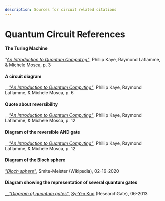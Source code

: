 ```yaml
---
description: Sources for circuit related citations
---
```


# Quantum Circuit References

#### The Turing Machine

_"_[_An Introduction to Quantum Computing"_](https://www.amazon.ca/Introduction-Quantum-Computing-Phillip-Kaye/dp/019857049X/ref=sr_1_1?crid=1ZAVOFSAW3G9S&keywords=introduction+to+quantum+computing&qid=1584847889&sprefix=an+introduction+to+quantum+computing%2Caps%2C152&sr=8-1), Phillip Kaye, Raymond Laflamme, & Michele Mosca, p. 3

#### A circuit diagram

\_\_[_"An Introduction to Quantum Computing"_](https://www.amazon.ca/Introduction-Quantum-Computing-Phillip-Kaye/dp/019857049X/ref=sr_1_1?crid=1ZAVOFSAW3G9S&keywords=introduction+to+quantum+computing&qid=1584847889&sprefix=an+introduction+to+quantum+computing%2Caps%2C152&sr=8-1), Phillip Kaye, Raymond Laflamme, & Michele Mosca, p. 6

#### Quote about reversibility

\_\_[_"An Introduction to Quantum Computing"_](https://www.amazon.ca/Introduction-Quantum-Computing-Phillip-Kaye/dp/019857049X/ref=sr_1_1?crid=1ZAVOFSAW3G9S&keywords=introduction+to+quantum+computing&qid=1584847889&sprefix=an+introduction+to+quantum+computing%2Caps%2C152&sr=8-1), Phillip Kaye, Raymond Laflamme, & Michele Mosca, p. 12

#### Diagram of the reversible AND gate

\_\_[_"An Introduction to Quantum Computing"_](https://www.amazon.ca/Introduction-Quantum-Computing-Phillip-Kaye/dp/019857049X/ref=sr_1_1?crid=1ZAVOFSAW3G9S&keywords=introduction+to+quantum+computing&qid=1584847889&sprefix=an+introduction+to+quantum+computing%2Caps%2C152&sr=8-1), Phillip Kaye, Raymond Laflamme, & Michele Mosca, p. 12

#### Diagram of the Bloch sphere

[_"Bloch sphere"_](https://commons.wikimedia.org/w/index.php?curid=5829358), Smite-Meister \(Wikipedia\), 02-16-2020

#### Diagram showing the representation of several quantum gates

\_\_[_"Diagram of quantum gates"_](https://www.researchgate.net/figure/Diagram-of-quantum-gates-Each-line-wire-represents-a-qubit-Input-from-the-left-and_fig4_238950509), [Sy-Yen Kuo](https://www.researchgate.net/profile/Sy-Yen_Kuo) \(ResearchGate\), 06-2013

